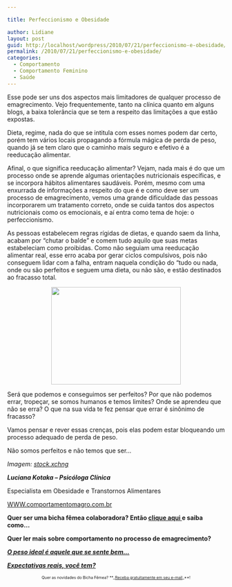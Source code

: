 ```yaml
---

title: Perfeccionismo e Obesidade

author: Lidiane
layout: post
guid: http://localhost/wordpress/2010/07/21/perfeccionismo-e-obesidade/
permalink: /2010/07/21/perfeccionismo-e-obesidade/
categories:
  - Comportamento
  - Comportamento Feminino
  - Saúde
---
```

Esse pode ser uns dos aspectos mais limitadores de qualquer processo de emagrecimento. Vejo frequentemente, tanto na clínica quanto em alguns blogs, a baixa tolerância que se tem a respeito das limitações a que estão expostas.

Dieta, regime, nada do que se intitula com esses nomes podem dar certo, porém tem vários locais propagando a fórmula mágica de perda de peso, quando já se tem claro que o caminho mais seguro e efetivo é a reeducação alimentar.

<!--more-->

Afinal, o que significa reeducação alimentar? Vejam, nada mais é do que um processo onde se aprende algumas orientações nutricionais específicas, e se incorpora hábitos alimentares saudáveis. Porém, mesmo com uma enxurrada de informações a respeito do que é e como deve ser um processo de emagrecimento, vemos uma grande dificuldade das pessoas incorporarem um tratamento correto, onde se cuida tantos dos aspectos nutricionais como os emocionais, e aí entra como tema de hoje: o perfeccionismo.

As pessoas estabelecem regras rígidas de dietas, e quando saem da linha, acabam por “chutar o balde” e comem tudo aquilo que suas metas estabeleciam como proibidas. Como não seguiam uma reeducação alimentar real, esse erro acaba por gerar ciclos compulsivos, pois não conseguem lidar com a falha, entram naquela condição do “tudo ou nada, onde ou são perfeitos e seguem uma dieta, ou não são, e estão destinados ao fracasso total.

<p style="text-align: center;">
  <a href="http://www.trololodemulher.com.br/blog/wp-content/uploads/2010/07/dieta-e-obesidade.jpg"><img class="size-medium wp-image-4976 aligncenter" title="apple with red centimeter tape" src="http://www.trololodemulher.com.br/blog/wp-content/uploads/2010/07/dieta-e-obesidade-300x225.jpg" alt="" width="300" height="225" /></a>
</p>

Será que podemos e conseguimos ser perfeitos? Por que não podemos errar, tropeçar, se somos humanos e temos limites? Onde se aprendeu que não se erra? O que na sua vida te fez pensar que errar é sinônimo de fracasso?

Vamos pensar e rever essas crenças, pois elas podem estar bloqueando um processo adequado de perda de peso.

Não somos perfeitos e não temos que ser…

_Imagem:_ [_stock.xchng_](http://www.sxc.hu/) 

**_Luciana Kotaka – Psicóloga Clínica_**

Especialista em Obesidade e Transtornos Alimentares

[WWW.comportamentomagro.com.br](http://www.comportamentomagro.com.br) 

**Quer ser uma bicha fêmea colaboradora? Então <a href="http://www.trololodemulher.com.br/colabore/" target="_self">clique aqui </a>e saiba como&#8230;**

**Quer ler mais sobre comportamento no processo de emagrecimento?**

**_[O peso ideal é aquele que se sente bem…](http://www.trololodemulher.com.br/2010/03/01/emagrecimento-saudavel/)_**

**_[Expectativas reais, você tem?](http://www.trololodemulher.com.br/2010/06/28/emagrecimento-expectativas/)_**

<p style="text-align: center;">
  <span style="font-size: xx-small;">Quer as novidades do Bicha Fêmea? **_<a href="http://feedburner.google.com/fb/a/mailverify?uri=blogbichafemea&loc=pt_BR">Receba gratuitamente em seu e-mail</a>_**!</span>
</p>